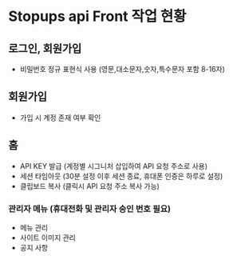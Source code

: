 # Stopups api Front 작업 현황

## 로그인, 회원가입

- 비밀번호 정규 표현식 사용 (영문,대소문자,숫자,특수문자 포함 8-16자)

## 회원가입

- 가입 시 계정 존재 여부 확인

## 홈

- API KEY 발급 (계정별 시그니처 삽입하여 API 요청 주소로 사용)
- 세션 타임아웃 (30분 설정 이후 세션 종료, 휴대폰 인증은 하루로 설정)
- 클립보드 복사 (클릭시 API 요청 주소 복사 가능)

### 관리자 메뉴 (휴대전화 및 관리자 승인 번호 필요)

- 메뉴 관리
- 사이트 이미지 관리
- 공지 사항
